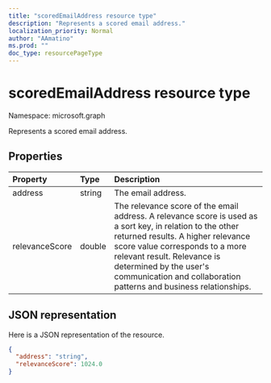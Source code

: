 ```yaml
---
title: "scoredEmailAddress resource type"
description: "Represents a scored email address."
localization_priority: Normal
author: "AAmatino"
ms.prod: ""
doc_type: resourcePageType
---
```


# scoredEmailAddress resource type

Namespace: microsoft.graph

Represents a scored email address.


## Properties
| Property	   | Type	|Description|
|:---------------|:--------|:----------|
|address|string|The email address.|
|relevanceScore|double|The relevance score of the email address. A relevance score is used as a sort key, in relation to the other returned results. A higher relevance score value corresponds to a more relevant result. Relevance is determined by the user's communication and collaboration patterns and business relationships. |

## JSON representation

Here is a JSON representation of the resource.

<!-- {
  "blockType": "resource",
  "optionalProperties": [

  ],
  "@odata.type": "microsoft.graph.scoredEmailAddress"
}-->

```json
{
  "address": "string",
  "relevanceScore": 1024.0
}
```

<!-- uuid: 8fcb5dbc-d5aa-4681-8e31-b001d5168d79
2015-10-25 14:57:30 UTC -->
<!-- {
  "type": "#page.annotation",
  "description": "scoredEmailAddress resource",
  "keywords": "",
  "section": "documentation",
  "tocPath": ""
}-->

